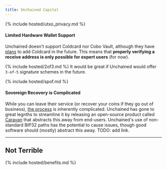 ```yaml
---
title: Unchained Capital
---
```



{% include hosted/utxo_privacy.md %}

#### Limited Hardware Wallet Support
Unchained doesn't support Coldcard nor Cobo Vault, although they have [plans](https://unchained-capital.com/blog/gearing-up-the-caravan/) to add Coldcard in the future.
This means that **properly verifying a receive address is only possible for expert users** (for now).

{% include hosted/2of3.md %}
It would be great if Unchained would offer `3-of-5` signature schemes in the future.

{% include hosted/spof.md %}

#### Sovereign Recovery is Complicated
While you can leave their service (or recover your coins if they go out of business), [the process](https://unchained-capital.com/blog/external-spend-workflow/) is inherently complicated.
Unchained has gone to great legnths to streamline it by releasing an open-source product called [Caravan](https://unchained-capital.github.io/caravan/) that abstracts this away from end-users.
Unchained's use of non-standard BIP32 paths has the potential to cause issues, though good software should (mostly) abstract this away.
TODO: add link.

---
## Not Terrible
{% include hosted/benefits.md %}
